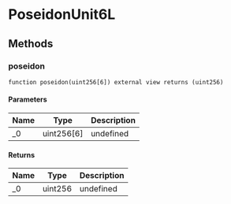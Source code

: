 # PoseidonUnit6L









## Methods

### poseidon

```solidity
function poseidon(uint256[6]) external view returns (uint256)
```





#### Parameters

| Name | Type | Description |
|---|---|---|
| _0 | uint256[6] | undefined |

#### Returns

| Name | Type | Description |
|---|---|---|
| _0 | uint256 | undefined |




